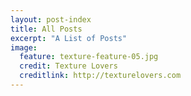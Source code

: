 ```yaml
---
layout: post-index
title: All Posts
excerpt: "A List of Posts"
image:
  feature: texture-feature-05.jpg
  credit: Texture Lovers
  creditlink: http://texturelovers.com
---
```


